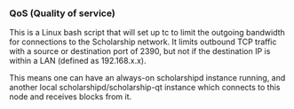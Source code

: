### QoS (Quality of service) ###

This is a Linux bash script that will set up tc to limit the outgoing bandwidth for connections to the Scholarship network. It limits outbound TCP traffic with a source or destination port of 2390, but not if the destination IP is within a LAN (defined as 192.168.x.x).

This means one can have an always-on scholarshipd instance running, and another local scholarshipd/scholarship-qt instance which connects to this node and receives blocks from it.
